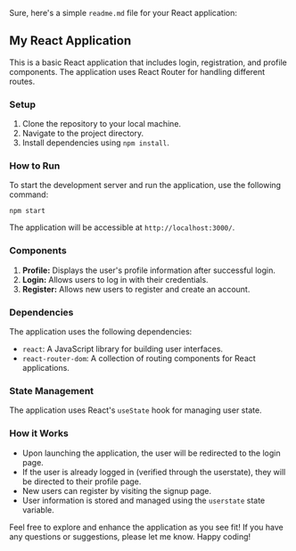 Sure, here's a simple `readme.md` file for your React application:

## My React Application

This is a basic React application that includes login, registration, and profile components. The application uses React Router for handling different routes.

### Setup

1. Clone the repository to your local machine.
2. Navigate to the project directory.
3. Install dependencies using `npm install`.

### How to Run

To start the development server and run the application, use the following command:

```
npm start
```

The application will be accessible at `http://localhost:3000/`.

### Components

1. **Profile:** Displays the user's profile information after successful login.
2. **Login:** Allows users to log in with their credentials.
3. **Register:** Allows new users to register and create an account.

### Dependencies

The application uses the following dependencies:

- `react`: A JavaScript library for building user interfaces.
- `react-router-dom`: A collection of routing components for React applications.

### State Management

The application uses React's `useState` hook for managing user state.

### How it Works

- Upon launching the application, the user will be redirected to the login page.
- If the user is already logged in (verified through the userstate), they will be directed to their profile page.
- New users can register by visiting the signup page.
- User information is stored and managed using the `userstate` state variable.

Feel free to explore and enhance the application as you see fit! If you have any questions or suggestions, please let me know. Happy coding!
